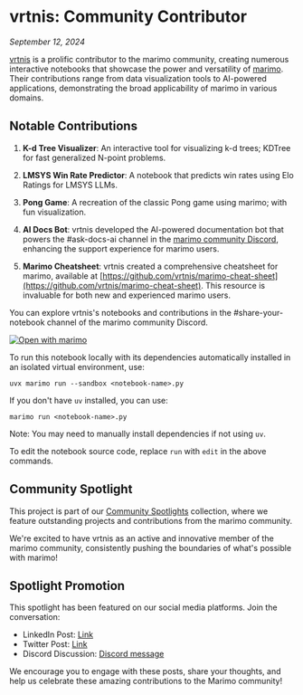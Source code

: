 # vrtnis: Community Contributor

_September 12, 2024_

[vrtnis](https://x.com/virajtipnis) is a prolific contributor to the marimo community, creating numerous interactive notebooks that showcase the power and versatility of [marimo](https://marimo.io). Their contributions range from data visualization tools to AI-powered applications, demonstrating the broad applicability of marimo in various domains.

## Notable Contributions

1. **K-d Tree Visualizer**: An interactive tool for visualizing k-d trees; KDTree for fast generalized N-point problems.

2. **LMSYS Win Rate Predictor**: A notebook that predicts win rates using Elo Ratings for LMSYS LLMs.

3. **Pong Game**: A recreation of the classic Pong game using marimo; with fun visualization.

4. **AI Docs Bot**: vrtnis developed the AI-powered documentation bot that powers the #ask-docs-ai channel in the [marimo community Discord](https://discord.gg/JE7nhX6mD8), enhancing the support experience for marimo users.

5. **Marimo Cheatsheet**: vrtnis created a comprehensive cheatsheet for marimo, available at [https://github.com/vrtnis/marimo-cheat-sheet](https://github.com/vrtnis/marimo-cheat-sheet). This resource is invaluable for both new and experienced marimo users.

You can explore vrtnis's notebooks and contributions in the ⁠#share-your-notebook channel of the marimo community Discord.

[![Open with marimo](https://marimo.io/shield.svg)](https://marimo.io/p/@spotlights/006-vrtnis)

To run this notebook locally with its dependencies automatically installed in an isolated virtual environment, use:

```shell
uvx marimo run --sandbox <notebook-name>.py
```

If you don't have `uv` installed, you can use:

```shell
marimo run <notebook-name>.py
```

Note: You may need to manually install dependencies if not using `uv`.

To edit the notebook source code, replace `run` with `edit` in the above commands.

## Community Spotlight

This project is part of our [Community Spotlights](https://marimo.io/c/@spotlights/community-spotlights) collection, where we feature outstanding projects and contributions from the marimo community.

We're excited to have vrtnis as an active and innovative member of the marimo community, consistently pushing the boundaries of what's possible with marimo!

## Spotlight Promotion

This spotlight has been featured on our social media platforms. Join the conversation:

- LinkedIn Post: [Link](https://www.linkedin.com/posts/marimo-io_spotlight-on-viraj-tipnis-viraj-was-activity-7240041724792688641-INOR?utm_source=share&utm_medium=member_desktop)
- Twitter Post: [Link](https://x.com/marimo_io/status/1834274394237182279)
- Discord Discussion: [Discord message](https://discord.com/channels/1059888774789730424/1268639867898695761/1283835370773155973)

We encourage you to engage with these posts, share your thoughts, and help us celebrate these amazing contributions to the Marimo community!
